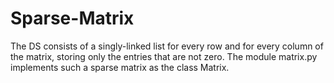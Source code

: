 # Sparse-Matrix
The DS consists of a singly-linked list for every row and for every column of the matrix, storing only the entries that are not zero. The module matrix.py implements such a sparse matrix as the class Matrix. 
